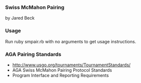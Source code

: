 ### Swiss McMahon Pairing
by Jared Beck

### Usage
Run ruby smpair.rb with no arguments to get usage instructions.

### AGA Pairing Standards
- http://www.usgo.org/tournaments/TournamentStandards/
- AGA Swiss McMahon Pairing Protocol Standards
- Program Interface and Reporting Requirements
